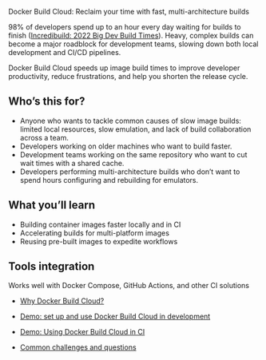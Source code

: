 Docker Build Cloud: Reclaim your time with fast, multi-architecture builds


<!-- vale Vale.Spelling = NO -->

98% of developers spend up to an hour every day waiting for builds to finish
([Incredibuild: 2022 Big Dev Build Times](https://www.incredibuild.com/survey-report-2022)).
Heavy, complex builds can become a major roadblock for development teams,
slowing down both local development and CI/CD pipelines.

<!-- vale Vale.Spelling = YES -->

Docker Build Cloud speeds up image build times to improve developer
productivity, reduce frustrations, and help you shorten the release cycle.

## Who’s this for?

- Anyone who wants to tackle common causes of slow image builds: limited local
  resources, slow emulation, and lack of build collaboration across a team.
- Developers working on older machines who want to build faster.
- Development teams working on the same repository who want to cut wait times
  with a shared cache.
- Developers performing multi-architecture builds who don’t want to spend hours
  configuring and rebuilding for emulators.

## What you’ll learn

- Building container images faster locally and in CI
- Accelerating builds for multi-platform images
- Reusing pre-built images to expedite workflows

## Tools integration

Works well with Docker Compose, GitHub Actions, and other CI solutions

<div id="dbc-lp-survey-anchor"></div>



- [Why Docker Build Cloud?](https://docs.docker.com/guides/docker-build-cloud/why/)

- [Demo: set up and use Docker Build Cloud in development](https://docs.docker.com/guides/docker-build-cloud/dev/)

- [Demo: Using Docker Build Cloud in CI](https://docs.docker.com/guides/docker-build-cloud/ci/)

- [Common challenges and questions](https://docs.docker.com/guides/docker-build-cloud/common-questions/)
